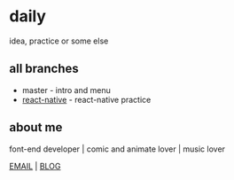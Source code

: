 # daily
idea, practice or some else

## all branches

- master - intro and menu
- [react-native](https://github.com/xiaweiss/daily/tree/react-native) - react-native practice

## about me

font-end developer |
comic and animate lover |
music lover

[EMAIL](xiaweiss@foxmail.com) |
[BLOG](http://xiaweiss.com)
